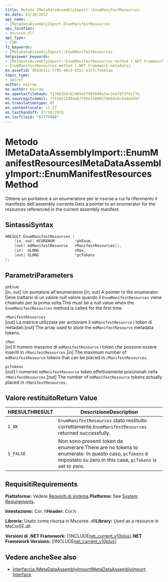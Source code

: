 ```yaml
---
title: Metodo IMetaDataAssemblyImport::EnumManifestResources
ms.date: 03/30/2017
api_name:
- IMetaDataAssemblyImport.EnumManifestResources
api_location:
- mscoree.dll
api_type:
- COM
f1_keywords:
- IMetaDataAssemblyImport::EnumManifestResources
helpviewer_keywords:
- IMetaDataAssemblyImport::EnumManifestResources method [.NET Framework metadata]
- EnumManifestResources method [.NET Framework metadata]
ms.assetid: 9543b111-5705-40c9-935c-a3ffc7a581aa
topic_type:
- apiref
author: mairaw
ms.author: mairaw
ms.openlocfilehash: 717682bdcb2409a5f58f040a3ac2eafd73f01f7e
ms.sourcegitcommit: 7f616512044ab7795e32806578e8dc0c6a0e038f
ms.translationtype: MT
ms.contentlocale: it-IT
ms.lasthandoff: 07/10/2019
ms.locfileid: "67777948"
---
```

# <a name="imetadataassemblyimportenummanifestresources-method"></a><span data-ttu-id="4ca8c-102">Metodo IMetaDataAssemblyImport::EnumManifestResources</span><span class="sxs-lookup"><span data-stu-id="4ca8c-102">IMetaDataAssemblyImport::EnumManifestResources Method</span></span>
<span data-ttu-id="4ca8c-103">Ottiene un puntatore a un enumeratore per le risorse a cui fa riferimento il manifesto dell'assembly corrente.</span><span class="sxs-lookup"><span data-stu-id="4ca8c-103">Gets a pointer to an enumerator for the resources referenced in the current assembly manifest.</span></span>  
  
## <a name="syntax"></a><span data-ttu-id="4ca8c-104">Sintassi</span><span class="sxs-lookup"><span data-stu-id="4ca8c-104">Syntax</span></span>  
  
```cpp  
HRESULT EnumManifestResources (  
    [in, out] HCORENUM         *phEnum,   
    [out] mdManifestResource   rManifestResources[],   
    [in]  ULONG                cMax,   
    [out] ULONG                *pcTokens  
);   
```  
  
## <a name="parameters"></a><span data-ttu-id="4ca8c-105">Parametri</span><span class="sxs-lookup"><span data-stu-id="4ca8c-105">Parameters</span></span>  
 `phEnum`  
 <span data-ttu-id="4ca8c-106">[in, out] Un puntatore all'enumeratore.</span><span class="sxs-lookup"><span data-stu-id="4ca8c-106">[in, out] A pointer to the enumerator.</span></span> <span data-ttu-id="4ca8c-107">Deve trattarsi di un valore null valore quando il `EnumManifestResources` viene chiamato per la prima volta.</span><span class="sxs-lookup"><span data-stu-id="4ca8c-107">This must be a null value when the `EnumManifestResources` method is called for the first time.</span></span>  
  
 `rManifestResources`  
 <span data-ttu-id="4ca8c-108">[out] La matrice utilizzata per archiviare il `mdManifestResource` i token di metadati.</span><span class="sxs-lookup"><span data-stu-id="4ca8c-108">[out] The array used to store the `mdManifestResource` metadata tokens.</span></span>  
  
 `cMax`  
 <span data-ttu-id="4ca8c-109">[in] Il numero massimo di `mdManifestResource` i token che possono essere inseriti in `rManifestResources`.</span><span class="sxs-lookup"><span data-stu-id="4ca8c-109">[in] The maximum number of `mdManifestResource` tokens that can be placed in `rManifestResources`.</span></span>  
  
 `pcTokens`  
 <span data-ttu-id="4ca8c-110">[out] I numerosi `mdManifestResource` token effettivamente posizionati nella `rManifestResources`.</span><span class="sxs-lookup"><span data-stu-id="4ca8c-110">[out] The number of `mdManifestResource` tokens actually placed in `rManifestResources`.</span></span>  
  
## <a name="return-value"></a><span data-ttu-id="4ca8c-111">Valore restituito</span><span class="sxs-lookup"><span data-stu-id="4ca8c-111">Return Value</span></span>  
  
|<span data-ttu-id="4ca8c-112">HRESULT</span><span class="sxs-lookup"><span data-stu-id="4ca8c-112">HRESULT</span></span>|<span data-ttu-id="4ca8c-113">Descrizione</span><span class="sxs-lookup"><span data-stu-id="4ca8c-113">Description</span></span>|  
|-------------|-----------------|  
|`S_OK`|<span data-ttu-id="4ca8c-114">`EnumManifestResources` stato restituito correttamente.</span><span class="sxs-lookup"><span data-stu-id="4ca8c-114">`EnumManifestResources` returned successfully.</span></span>|  
|`S_FALSE`|<span data-ttu-id="4ca8c-115">Non sono presenti token da enumerare.</span><span class="sxs-lookup"><span data-stu-id="4ca8c-115">There are no tokens to enumerate.</span></span> <span data-ttu-id="4ca8c-116">In questo caso, `pcTokens` è impostato su zero.</span><span class="sxs-lookup"><span data-stu-id="4ca8c-116">In this case, `pcTokens` is set to zero.</span></span>|  
  
## <a name="requirements"></a><span data-ttu-id="4ca8c-117">Requisiti</span><span class="sxs-lookup"><span data-stu-id="4ca8c-117">Requirements</span></span>  
 <span data-ttu-id="4ca8c-118">**Piattaforme:** Vedere [Requisiti di sistema](../../../../docs/framework/get-started/system-requirements.md).</span><span class="sxs-lookup"><span data-stu-id="4ca8c-118">**Platforms:** See [System Requirements](../../../../docs/framework/get-started/system-requirements.md).</span></span>  
  
 <span data-ttu-id="4ca8c-119">**Intestazione:** Cor. h</span><span class="sxs-lookup"><span data-stu-id="4ca8c-119">**Header:** Cor.h</span></span>  
  
 <span data-ttu-id="4ca8c-120">**Libreria:** Usato come risorsa in Mscoree. dll</span><span class="sxs-lookup"><span data-stu-id="4ca8c-120">**Library:** Used as a resource in MsCorEE.dll</span></span>  
  
 <span data-ttu-id="4ca8c-121">**Versioni di .NET Framework:** [!INCLUDE[net_current_v10plus](../../../../includes/net-current-v10plus-md.md)]</span><span class="sxs-lookup"><span data-stu-id="4ca8c-121">**.NET Framework Versions:** [!INCLUDE[net_current_v10plus](../../../../includes/net-current-v10plus-md.md)]</span></span>  
  
## <a name="see-also"></a><span data-ttu-id="4ca8c-122">Vedere anche</span><span class="sxs-lookup"><span data-stu-id="4ca8c-122">See also</span></span>

- [<span data-ttu-id="4ca8c-123">Interfaccia IMetaDataAssemblyImport</span><span class="sxs-lookup"><span data-stu-id="4ca8c-123">IMetaDataAssemblyImport Interface</span></span>](../../../../docs/framework/unmanaged-api/metadata/imetadataassemblyimport-interface.md)
